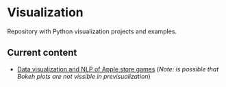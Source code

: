 # Visualization

Repository with Python visualization projects and examples. 

## Current content

* [Data visualization and NLP of Apple store games](https://github.com/Sampayob/Visualization/blob/master/Data%20visualization%20and%20NLP%20-%20Apple%20store%20games.ipynb) (*Note: is possible that Bokeh plots are not vissible in previsualization*)
